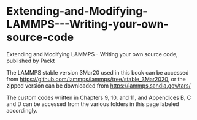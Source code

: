 # Extending-and-Modifying-LAMMPS---Writing-your-own-source-code
Extending and Modifying LAMMPS - Writing your own source code, published by Packt

The LAMMPS stable version 3Mar20 used in this book can be accessed from https://github.com/lammps/lammps/tree/stable_3Mar2020, or the zipped version can be downloaded from https://lammps.sandia.gov/tars/

The custom codes written in Chapters 9, 10, and 11, and Appendices B, C and D can be accessed from the various folders in this page labeled accordingly.
